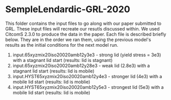 # SempleLendardic-GRL-2020

This folder contains the input files to go along with our paper submitted to GRL. These input files will recreate our resutls discussed within. We used CitcomS 2.3.0 to produce the data in the paper. Each file is described briefly below. They are in the order we ran them, using the previous model's results as the initial conditions for the next model run.

1. input.65xyzmix20iso20020amb12y3e3 - strong lid (yield stress = 3e3) with a stagnant lid start (results: lid is stagnant)
2. input.65xyzmix20iso20020amb12y28e3 - weak lid (2.8e3) with a stagnant lid start (results: lid is mobile)
4. input.HYST65xyzmix20iso20020amb12y4e3 - stronger lid (4e3) with a mobile lid start (results: lid is moblie)
5. input.HYST65xyzmix20iso20020amb12y5e3 - strongest lid (5e3) with a mobile lid start (results: lid is mobile)
